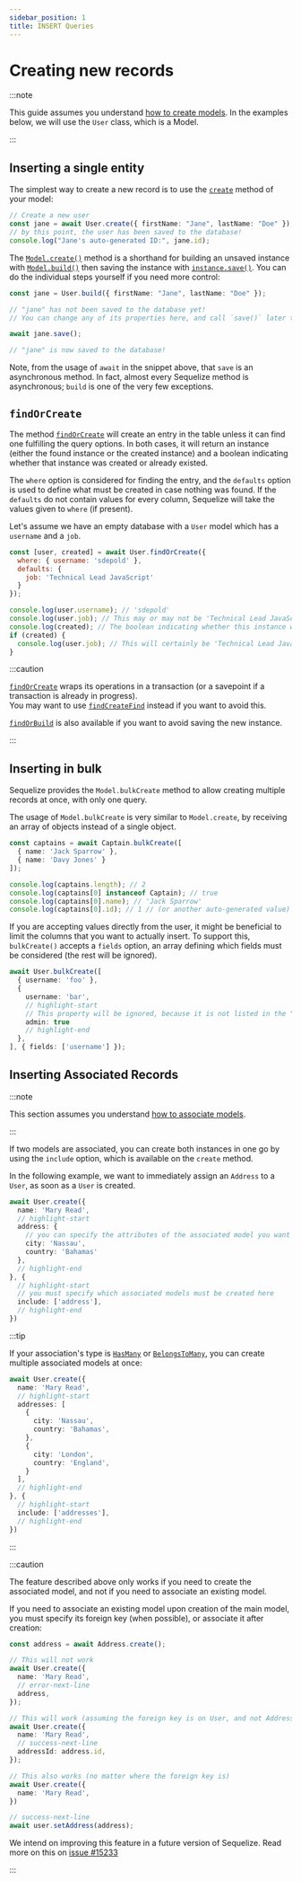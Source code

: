```yaml
---
sidebar_position: 1
title: INSERT Queries
---
```


# Creating new records

:::note

This guide assumes you understand [how to create models](../models/defining-models.mdx).
In the examples below, we will use the `User` class, which is a Model.

:::

## Inserting a single entity

The simplest way to create a new record is to use the [`create`](pathname:///api/v7/classes/_sequelize_core.index.Model.html#create) method of your model:

```ts
// Create a new user
const jane = await User.create({ firstName: "Jane", lastName: "Doe" });
// by this point, the user has been saved to the database!
console.log("Jane's auto-generated ID:", jane.id);
```

The [`Model.create()`](pathname:///api/v7/classes/_sequelize_core.index.Model.html#create) method is a shorthand
for building an unsaved instance with [`Model.build()`](pathname:///api/v7/classes/_sequelize_core.index.Model.html#build) then
saving the instance with [`instance.save()`](pathname:///api/v7/classes/_sequelize_core.index.Model.html#save). You can do the individual steps yourself if you need more control:

```ts
const jane = User.build({ firstName: "Jane", lastName: "Doe" });

// "jane" has not been saved to the database yet!
// You can change any of its properties here, and call `save()` later to persist them all at once.

await jane.save();

// "jane" is now saved to the database!
```

Note, from the usage of `await` in the snippet above, that `save` is an asynchronous method. In fact, almost every Sequelize method is asynchronous; `build` is one of the very few exceptions.

## `findOrCreate`

The method [`findOrCreate`](pathname:///api/v7/classes/_sequelize_core.index.Model.html#findOrCreate) will create an entry in the table unless it can find one fulfilling the query options. In both cases, it will return an instance (either the found instance or the created instance) and a boolean indicating whether that instance was created or already existed.

The `where` option is considered for finding the entry, and the `defaults` option is used to define what must be created in case nothing was found. If the `defaults` do not contain values for every column, Sequelize will take the values given to `where` (if present).

Let's assume we have an empty database with a `User` model which has a `username` and a `job`.

```js
const [user, created] = await User.findOrCreate({
  where: { username: 'sdepold' },
  defaults: {
    job: 'Technical Lead JavaScript'
  }
});

console.log(user.username); // 'sdepold'
console.log(user.job); // This may or may not be 'Technical Lead JavaScript'
console.log(created); // The boolean indicating whether this instance was just created
if (created) {
  console.log(user.job); // This will certainly be 'Technical Lead JavaScript'
}
```

:::caution

[`findOrCreate`](pathname:///api/v7/classes/_sequelize_core.index.Model.html#findOrCreate) wraps its operations in a transaction (or a savepoint if a transaction is already in progress).  
You may want to use [`findCreateFind`](pathname:///api/v7/classes/_sequelize_core.index.Model.html#findCreateFind) instead if you want to avoid this. 

[`findOrBuild`](pathname:///api/v7/classes/_sequelize_core.index.Model.html#findOrBuild) is also available if you want to avoid saving the new instance.

:::

## Inserting in bulk

Sequelize provides the `Model.bulkCreate` method to allow creating multiple records at once, with only one query.

The usage of `Model.bulkCreate` is very similar to `Model.create`, by receiving an array of objects instead of a single object.

```ts
const captains = await Captain.bulkCreate([
  { name: 'Jack Sparrow' },
  { name: 'Davy Jones' }
]);

console.log(captains.length); // 2
console.log(captains[0] instanceof Captain); // true
console.log(captains[0].name); // 'Jack Sparrow'
console.log(captains[0].id); // 1 // (or another auto-generated value)
```

If you are accepting values directly from the user, it might be beneficial to limit the columns that you want to actually insert. 
To support this, `bulkCreate()` accepts a `fields` option, an array defining which fields must be considered (the rest will be ignored).

```ts
await User.bulkCreate([
  { username: 'foo' },
  { 
    username: 'bar', 
    // highlight-start
    // This property will be ignored, because it is not listed in the "fields" option
    admin: true 
    // highlight-end
  },
], { fields: ['username'] });
```

## Inserting Associated Records

:::note

This section assumes you understand [how to associate models](../associations/basics.md).

:::

If two models are associated, you can create both instances in one go by using the `include` option,
which is available on the `create` method.

In the following example, we want to immediately assign an `Address` to a `User`, as soon as a `User` is created.

```ts
await User.create({
  name: 'Mary Read',
  // highlight-start
  address: {
    // you can specify the attributes of the associated model you want to create
    city: 'Nassau',
    country: 'Bahamas'
  },
  // highlight-end
}, {
  // highlight-start
  // you must specify which associated models must be created here
  include: ['address'],
  // highlight-end
})
```

:::tip

If your association's type is [`HasMany`](../associations/has-many.md) or [`BelongsToMany`](../associations/belongs-to-many.md),
you can create multiple associated models at once:

```ts
await User.create({
  name: 'Mary Read',
  // highlight-start
  addresses: [
    {
      city: 'Nassau',
      country: 'Bahamas',
    },
    {
      city: 'London',
      country: 'England',
    }
  ],
  // highlight-end
}, {
  // highlight-start
  include: ['addresses'],
  // highlight-end
})
```

:::

:::caution

The feature described above only works if you need to create the associated model, and not if you need to associate an existing model.

If you need to associate an existing model upon creation of the main model,
you must specify its foreign key (when possible), or associate it after creation:

```ts
const address = await Address.create();

// This will not work
await User.create({
  name: 'Mary Read',
  // error-next-line
  address,
});

// This will work (assuming the foreign key is on User, and not Address)
await User.create({
  name: 'Mary Read',
  // success-next-line
  addressId: address.id,
});

// This also works (no matter where the foreign key is)
await User.create({
  name: 'Mary Read',
})

// success-next-line
await user.setAddress(address);
```

We intend on improving this feature in a future version of Sequelize. 
Read more on this on [issue #15233](https://github.com/sequelize/sequelize/issues/15233)

:::
